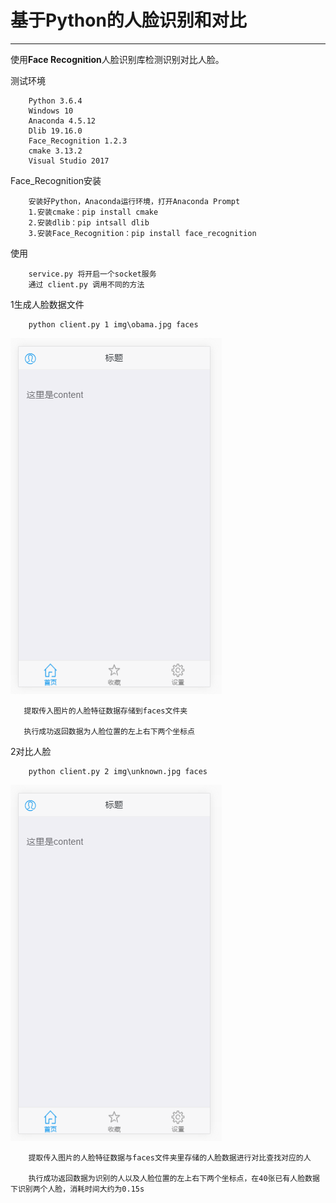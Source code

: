 ﻿# 基于Python的人脸识别和对比
------
使用**Face Recognition**人脸识别库检测识别对比人脸。

测试环境

        Python 3.6.4
        Windows 10
        Anaconda 4.5.12
        Dlib 19.16.0
        Face_Recognition 1.2.3
        cmake 3.13.2
        Visual Studio 2017

Face_Recognition安装

        安装好Python，Anaconda运行环境，打开Anaconda Prompt
        1.安装cmake：pip install cmake
        2.安装dlib：pip intsall dlib
        3.安装Face_Recognition：pip install face_recognition

使用
    
        service.py 将开启一个socket服务
        通过 client.py 调用不同的方法
    
1生成人脸数据文件 

	    python client.py 1 img\obama.jpg faces

![Image text](https://raw.githubusercontent.com/hongmaju/light7Local/master/img/productShow/20170518152848.png)

       提取传入图片的人脸特征数据存储到faces文件夹
       
       执行成功返回数据为人脸位置的左上右下两个坐标点

2对比人脸

	    python client.py 2 img\unknown.jpg faces
	    
![Image text](https://raw.githubusercontent.com/hongmaju/light7Local/master/img/productShow/20170518152848.png)	    
	    
        提取传入图片的人脸特征数据与faces文件夹里存储的人脸数据进行对比查找对应的人
       
        执行成功返回数据为识别的人以及人脸位置的左上右下两个坐标点，在40张已有人脸数据下识别两个人脸，消耗时间大约为0.15s
    
    

    
    